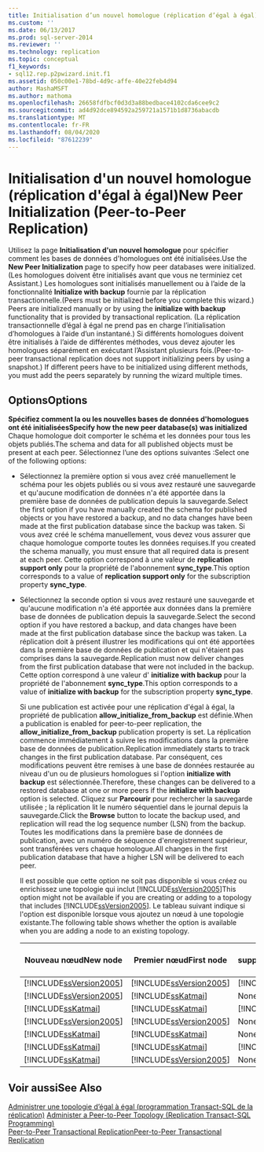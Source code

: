 ```yaml
---
title: Initialisation d’un nouvel homologue (réplication d’égal à égal) | Microsoft Docs
ms.custom: ''
ms.date: 06/13/2017
ms.prod: sql-server-2014
ms.reviewer: ''
ms.technology: replication
ms.topic: conceptual
f1_keywords:
- sql12.rep.p2pwizard.init.f1
ms.assetid: 050c00e1-78bd-4d9c-affe-40e22feb4d94
author: MashaMSFT
ms.author: mathoma
ms.openlocfilehash: 26658fdfbcf0d3d3a88bedbace4102cda6cee9c2
ms.sourcegitcommit: ad4d92dce894592a259721a1571b1d8736abacdb
ms.translationtype: MT
ms.contentlocale: fr-FR
ms.lasthandoff: 08/04/2020
ms.locfileid: "87612239"
---
```

# <a name="new-peer-initialization-peer-to-peer-replication"></a><span data-ttu-id="dc7fc-102">Initialisation d'un nouvel homologue (réplication d'égal à égal)</span><span class="sxs-lookup"><span data-stu-id="dc7fc-102">New Peer Initialization (Peer-to-Peer Replication)</span></span>
  <span data-ttu-id="dc7fc-103">Utilisez la page **Initialisation d'un nouvel homologue** pour spécifier comment les bases de données d'homologues ont été initialisées.</span><span class="sxs-lookup"><span data-stu-id="dc7fc-103">Use the **New Peer Initialization** page to specify how peer databases were initialized.</span></span> <span data-ttu-id="dc7fc-104">(Les homologues doivent être initialisés avant que vous ne terminiez cet Assistant.) Les homologues sont initialisés manuellement ou à l’aide de la fonctionnalité **Initialize with backup** fournie par la réplication transactionnelle.</span><span class="sxs-lookup"><span data-stu-id="dc7fc-104">(Peers must be initialized before you complete this wizard.) Peers are initialized manually or by using the **initialize with backup** functionality that is provided by transactional replication.</span></span> <span data-ttu-id="dc7fc-105">(La réplication transactionnelle d’égal à égal ne prend pas en charge l’initialisation d’homologues à l’aide d’un instantané.) Si différents homologues doivent être initialisés à l’aide de différentes méthodes, vous devez ajouter les homologues séparément en exécutant l’Assistant plusieurs fois.</span><span class="sxs-lookup"><span data-stu-id="dc7fc-105">(Peer-to-peer transactional replication does not support initializing peers by using a snapshot.) If different peers have to be initialized using different methods, you must add the peers separately by running the wizard multiple times.</span></span>  
  
## <a name="options"></a><span data-ttu-id="dc7fc-106">Options</span><span class="sxs-lookup"><span data-stu-id="dc7fc-106">Options</span></span>  
 <span data-ttu-id="dc7fc-107">**Spécifiez comment la ou les nouvelles bases de données d'homologues ont été initialisées**</span><span class="sxs-lookup"><span data-stu-id="dc7fc-107">**Specify how the new peer database(s) was initialized**</span></span>  
 <span data-ttu-id="dc7fc-108">Chaque homologue doit comporter le schéma et les données pour tous les objets publiés.</span><span class="sxs-lookup"><span data-stu-id="dc7fc-108">The schema and data for all published objects must be present at each peer.</span></span> <span data-ttu-id="dc7fc-109">Sélectionnez l’une des options suivantes :</span><span class="sxs-lookup"><span data-stu-id="dc7fc-109">Select one of the following options:</span></span>  
  
-   <span data-ttu-id="dc7fc-110">Sélectionnez la première option si vous avez créé manuellement le schéma pour les objets publiés ou si vous avez restauré une sauvegarde et qu'aucune modification de données n'a été apportée dans la première base de données de publication depuis la sauvegarde.</span><span class="sxs-lookup"><span data-stu-id="dc7fc-110">Select the first option if you have manually created the schema for published objects or you have restored a backup, and no data changes have been made at the first publication database since the backup was taken.</span></span> <span data-ttu-id="dc7fc-111">Si vous avez créé le schéma manuellement, vous devez vous assurer que chaque homologue comporte toutes les données requises.</span><span class="sxs-lookup"><span data-stu-id="dc7fc-111">If you created the schema manually, you must ensure that all required data is present at each peer.</span></span> <span data-ttu-id="dc7fc-112">Cette option correspond à une valeur de **replication support only** pour la propriété de l'abonnement **sync_type**.</span><span class="sxs-lookup"><span data-stu-id="dc7fc-112">This option corresponds to a value of **replication support only** for the subscription property **sync_type**.</span></span>  
  
-   <span data-ttu-id="dc7fc-113">Sélectionnez la seconde option si vous avez restauré une sauvegarde et qu'aucune modification n'a été apportée aux données dans la première base de données de publication depuis la sauvegarde.</span><span class="sxs-lookup"><span data-stu-id="dc7fc-113">Select the second option if you have restored a backup, and data changes have been made at the first publication database since the backup was taken.</span></span> <span data-ttu-id="dc7fc-114">La réplication doit à présent illustrer les modifications qui ont été apportées dans la première base de données de publication et qui n'étaient pas comprises dans la sauvegarde.</span><span class="sxs-lookup"><span data-stu-id="dc7fc-114">Replication must now deliver changes from the first publication database that were not included in the backup.</span></span> <span data-ttu-id="dc7fc-115">Cette option correspond à une valeur d' **initialize with backup** pour la propriété de l'abonnement **sync_type**.</span><span class="sxs-lookup"><span data-stu-id="dc7fc-115">This option corresponds to a value of **initialize with backup** for the subscription property **sync_type**.</span></span>  
  
     <span data-ttu-id="dc7fc-116">Si une publication est activée pour une réplication d'égal à égal, la propriété de publication **allow_initialize_from_backup** est définie.</span><span class="sxs-lookup"><span data-stu-id="dc7fc-116">When a publication is enabled for peer-to-peer replication, the **allow_initialize_from_backup** publication property is set.</span></span> <span data-ttu-id="dc7fc-117">La réplication commence immédiatement à suivre les modifications dans la première base de données de publication.</span><span class="sxs-lookup"><span data-stu-id="dc7fc-117">Replication immediately starts to track changes in the first publication database.</span></span> <span data-ttu-id="dc7fc-118">Par conséquent, ces modifications peuvent être remises à une base de données restaurée au niveau d'un ou de plusieurs homologues si l'option **initialize with backup** est sélectionnée.</span><span class="sxs-lookup"><span data-stu-id="dc7fc-118">Therefore, these changes can be delivered to a restored database at one or more peers if the **initialize with backup** option is selected.</span></span> <span data-ttu-id="dc7fc-119">Cliquez sur **Parcourir** pour rechercher la sauvegarde utilisée ; la réplication lit le numéro séquentiel dans le journal depuis la sauvegarde.</span><span class="sxs-lookup"><span data-stu-id="dc7fc-119">Click the **Browse** button to locate the backup used, and replication will read the log sequence number (LSN) from the backup.</span></span> <span data-ttu-id="dc7fc-120">Toutes les modifications dans la première base de données de publication, avec un numéro de séquence d'enregistrement supérieur, sont transférées vers chaque homologue.</span><span class="sxs-lookup"><span data-stu-id="dc7fc-120">All changes in the first publication database that have a higher LSN will be delivered to each peer.</span></span>  
  
     <span data-ttu-id="dc7fc-121">Il est possible que cette option ne soit pas disponible si vous créez ou enrichissez une topologie qui inclut [!INCLUDE[ssVersion2005](../../includes/ssversion2005-md.md)]</span><span class="sxs-lookup"><span data-stu-id="dc7fc-121">This option might not be available if you are creating or adding to a topology that includes [!INCLUDE[ssVersion2005](../../includes/ssversion2005-md.md)].</span></span> <span data-ttu-id="dc7fc-122">Le tableau suivant indique si l'option est disponible lorsque vous ajoutez un nœud à une topologie existante.</span><span class="sxs-lookup"><span data-stu-id="dc7fc-122">The following table shows whether the option is available when you are adding a node to an existing topology.</span></span>  
  
    |<span data-ttu-id="dc7fc-123">Nouveau nœud</span><span class="sxs-lookup"><span data-stu-id="dc7fc-123">New node</span></span>|<span data-ttu-id="dc7fc-124">Premier nœud</span><span class="sxs-lookup"><span data-stu-id="dc7fc-124">First node</span></span>|<span data-ttu-id="dc7fc-125">Nœuds supplémentaires</span><span class="sxs-lookup"><span data-stu-id="dc7fc-125">Additional nodes</span></span>|<span data-ttu-id="dc7fc-126">Option</span><span class="sxs-lookup"><span data-stu-id="dc7fc-126">Option</span></span>|  
    |--------------|----------------|----------------------|------------|  
    |[!INCLUDE[ssVersion2005](../../includes/ssversion2005-md.md)]|[!INCLUDE[ssVersion2005](../../includes/ssversion2005-md.md)]|[!INCLUDE[ssVersion2005](../../includes/ssversion2005-md.md)]|<span data-ttu-id="dc7fc-127">Désactivé</span><span class="sxs-lookup"><span data-stu-id="dc7fc-127">Disabled</span></span>|  
    |[!INCLUDE[ssVersion2005](../../includes/ssversion2005-md.md)]|[!INCLUDE[ssKatmai](../../includes/sskatmai-md.md)]|<span data-ttu-id="dc7fc-128">None</span><span class="sxs-lookup"><span data-stu-id="dc7fc-128">None</span></span>|<span data-ttu-id="dc7fc-129">Désactivé</span><span class="sxs-lookup"><span data-stu-id="dc7fc-129">Disabled</span></span>|  
    |[!INCLUDE[ssKatmai](../../includes/sskatmai-md.md)]|[!INCLUDE[ssKatmai](../../includes/sskatmai-md.md)]|[!INCLUDE[ssVersion2005](../../includes/ssversion2005-md.md)]|<span data-ttu-id="dc7fc-130">Désactivé</span><span class="sxs-lookup"><span data-stu-id="dc7fc-130">Disabled</span></span>|  
    |[!INCLUDE[ssVersion2005](../../includes/ssversion2005-md.md)]|[!INCLUDE[ssVersion2005](../../includes/ssversion2005-md.md)]|<span data-ttu-id="dc7fc-131">None</span><span class="sxs-lookup"><span data-stu-id="dc7fc-131">None</span></span>|<span data-ttu-id="dc7fc-132">activé</span><span class="sxs-lookup"><span data-stu-id="dc7fc-132">Enabled</span></span>|  
    |[!INCLUDE[ssKatmai](../../includes/sskatmai-md.md)]|[!INCLUDE[ssKatmai](../../includes/sskatmai-md.md)]|<span data-ttu-id="dc7fc-133">None</span><span class="sxs-lookup"><span data-stu-id="dc7fc-133">None</span></span>|<span data-ttu-id="dc7fc-134">activé</span><span class="sxs-lookup"><span data-stu-id="dc7fc-134">Enabled</span></span>|  
    |[!INCLUDE[ssKatmai](../../includes/sskatmai-md.md)]|[!INCLUDE[ssKatmai](../../includes/sskatmai-md.md)]|[!INCLUDE[ssKatmai](../../includes/sskatmai-md.md)]|<span data-ttu-id="dc7fc-135">activé</span><span class="sxs-lookup"><span data-stu-id="dc7fc-135">Enabled</span></span>|  
    |[!INCLUDE[ssKatmai](../../includes/sskatmai-md.md)]|[!INCLUDE[ssVersion2005](../../includes/ssversion2005-md.md)]|<span data-ttu-id="dc7fc-136">None</span><span class="sxs-lookup"><span data-stu-id="dc7fc-136">None</span></span>|<span data-ttu-id="dc7fc-137">activé</span><span class="sxs-lookup"><span data-stu-id="dc7fc-137">Enabled</span></span>|  
  
## <a name="see-also"></a><span data-ttu-id="dc7fc-138">Voir aussi</span><span class="sxs-lookup"><span data-stu-id="dc7fc-138">See Also</span></span>  
 <span data-ttu-id="dc7fc-139">[Administrer une topologie d’égal à égal &#40;programmation Transact-SQL de la réplication&#41;](administration/administer-a-peer-to-peer-topology-replication-transact-sql-programming.md) </span><span class="sxs-lookup"><span data-stu-id="dc7fc-139">[Administer a Peer-to-Peer Topology &#40;Replication Transact-SQL Programming&#41;](administration/administer-a-peer-to-peer-topology-replication-transact-sql-programming.md) </span></span>  
 [<span data-ttu-id="dc7fc-140">Peer-to-Peer Transactional Replication</span><span class="sxs-lookup"><span data-stu-id="dc7fc-140">Peer-to-Peer Transactional Replication</span></span>](transactional/peer-to-peer-transactional-replication.md)  
  
  
